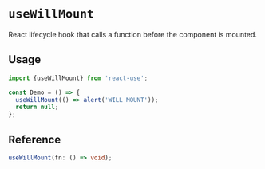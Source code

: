 # `useWillMount`

React lifecycle hook that calls a function before the component is mounted.

## Usage

```jsx
import {useWillMount} from 'react-use';

const Demo = () => {
  useWillMount(() => alert('WILL MOUNT'));
  return null;
};
```

## Reference

```ts
useWillMount(fn: () => void);
```
